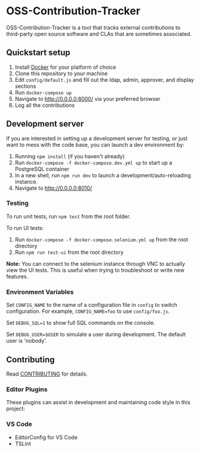 # OSS-Contribution-Tracker

OSS-Contribution-Tracker is a tool that tracks external contributions to third-party open source software and CLAs that are sometimes associated.

## Quickstart setup

1. Install [Docker](https://www.docker.com) for your platform of choice
2. Clone this repository to your machine
3. Edit `config/default.js` and fill out the ldap, admin, approver, and display sections
4. Run `docker-compose up`
5. Navigate to http://0.0.0.0:8000/ via your preferred browser
6. Log all the contributions

## Development server

If you are interested in setting up a development server for testing, or just want to mess with the code base, you can launch a dev environment by:

1. Running `npm install` (if you haven't already)
2. Run `docker-compose -f docker-compose.dev.yml up` to start up a PostgreSQL container
3. In a new shell, run `npm run dev` to launch a development/auto-reloading instance.
4. Navigate to http://0.0.0.0:8010/

### Testing

To run unit tests, run `npm test` from the root folder.

To run UI tests:
1. Run `docker-compose -f docker-compose.selenium.yml up` from the root directory
2. Run `npm run test-ui` from the root directory

**Note:** You can connect to the selenium instance through VNC to actually view the UI tests. This is useful when trying to troubleshoot or write new features.

### Environment Variables

Set `CONFIG_NAME` to the name of a configuration file in `config` to switch configuration. For example, `CONFIG_NAME=foo` to use `config/foo.js`.

Set `DEBUG_SQL=1` to show full SQL commands on the console.

Set `DEBUG_USER=$USER` to simulate a user during development. The default user is 'nobody'.

## Contributing
Read [CONTRIBUTING](CONTRIBUTING.md) for details.

### Editor Plugins

These plugins can assist in development and maintaining code style in this project:

### VS Code ###

* EditorConfig for VS Code
* TSLint
